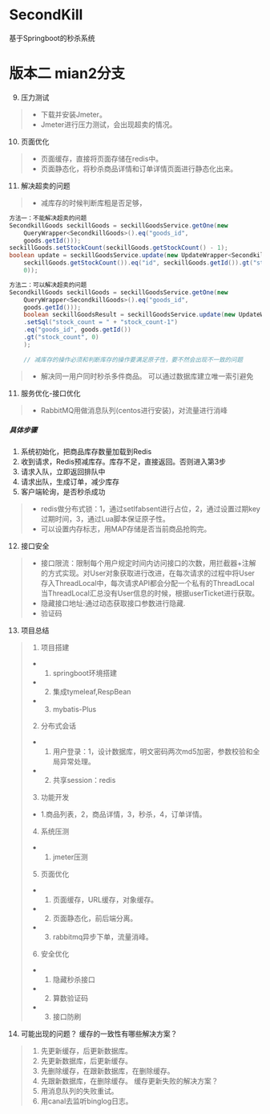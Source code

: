 # SecondKill
基于Springboot的秒杀系统
# 版本二 mian2分支
9. 压力测试
> - 下载并安装Jmeter。
> - Jmeter进行压力测试，会出现超卖的情况。
10. 页面优化
> - 页面缓存，直接将页面存储在redis中。
> - 页面静态化，将秒杀商品详情和订单详情页面进行静态化出来。
11. 解决超卖的问题
> - 减库存的时候判断库粗是否足够，
```java
方法一：不能解决超卖的问题
SecondkillGoods seckillGoods = seckillGoodsService.getOne(new
    QueryWrapper<SecondkillGoods>().eq("goods_id",
    goods.getId()));
seckillGoods.setStockCount(seckillGoods.getStockCount() - 1);
boolean update = seckillGoodsService.update(new UpdateWrapper<SecondkillGoods>().set("stock_count",
    seckillGoods.getStockCount()).eq("id", seckillGoods.getId()).gt("stock_count",
    0));
```
```java
方法二：可以解决超卖的问题
SecondkillGoods seckillGoods = seckillGoodsService.getOne(new
    QueryWrapper<SecondkillGoods>().eq("goods_id",
    goods.getId()));
    boolean seckillGoodsResult = seckillGoodsService.update(new UpdateWrapper<SecondkillGoods>()
    .setSql("stock_count = " + "stock_count-1")
    .eq("goods_id", goods.getId())
    .gt("stock_count", 0)
    );
    
    // 减库存的操作必须和判断库存的操作要满足原子性，要不然会出现不一致的问题
```
> - 解决同一用户同时秒杀多件商品。
可以通过数据库建立唯一索引避免
11. 服务优化-接口优化
> - RabbitMQ用做消息队列(centos进行安装)，对流量进行消峰
##### 具体步骤
1. 系统初始化，把商品库存数量加载到Redis
2. 收到请求，Redis预减库存。库存不足，直接返回。否则进入第3步
3. 请求入队，立即返回排队中
4. 请求出队，生成订单，减少库存
5. 客户端轮询，是否秒杀成功
> - redis做分布式锁：1，通过setIfabsent进行占位，2，通过设置过期key过期时间，3，通过Lua脚本保证原子性。
> - 可以设置内存标志，用MAP存储是否当前商品抢购完。
>
12. 接口安全
> - 接口限流：限制每个用户规定时间内访问接口的次数，用拦截器+注解的方式实现。对User对象获取进行改进，在每次请求的过程中将User存入ThreadLocal中，每次请求API都会分配一个私有的ThreadLocal
>  当ThreadLocal汇总没有User信息的时候，根据userTicket进行获取。
> - 隐藏接口地址:通过动态获取接口参数进行隐藏.
> - 验证码
13. 项目总结
>1. 项目搭建
>- 1. springboot环境搭建
>- 2. 集成tymeleaf,RespBean
>- 3. mybatis-Plus
>2. 分布式会话
>- 1. 用户登录：1，设计数据库，明文密码两次md5加密，参数校验和全局异常处理。
>- 2. 共享session：redis
>3. 功能开发
> - 1.商品列表，2，商品详情，3，秒杀，4，订单详情。
>4. 系统压测
>- 1. jmeter压测
>5. 页面优化
>- 1. 页面缓存，URL缓存，对象缓存。
>- 2. 页面静态化，前后端分离。
>- 3. rabbitmq异步下单，流量消峰。
>6. 安全优化
>- 1. 隐藏秒杀接口
>- 2. 算数验证码
>- 3. 接口防刷
14. 可能出现的问题？
缓存的一致性有哪些解决方案？
> 1. 先更新缓存，后更新数据库。
> 2. 先更新数据库，后更新缓存。
> 3. 先删除缓存，在跟新数据库，在删除缓存。
> 4. 先跟新数据库，在删除缓存。
缓存更新失败的解决方案？
> 1. 用消息队列的失败重试。
> 2. 用canal去监听binglog日志。
